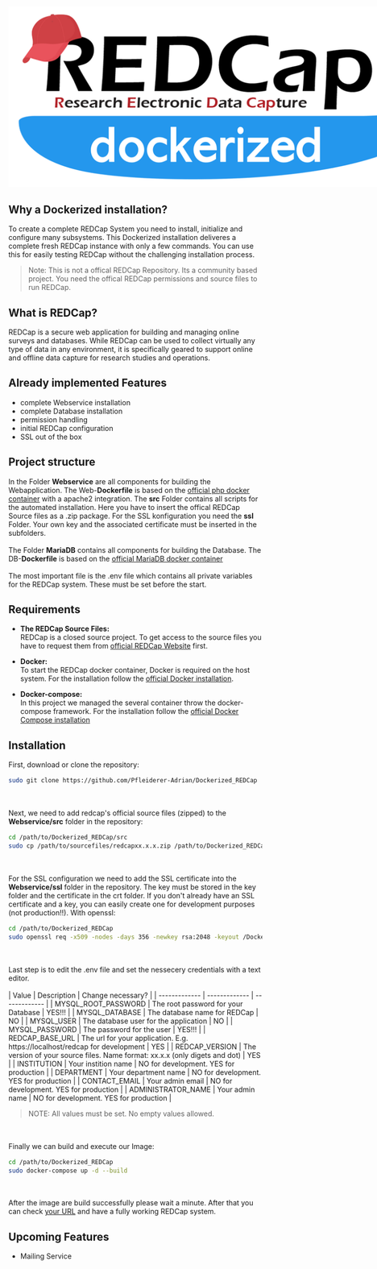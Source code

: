 <img src="logo.png" alt="HTML ERROR" style="max-width: 1000px;"><br><h2>Why a Dockerized installation?</h2>To create a complete REDCap System you need to install, initialize and configure many subsystems. This Dockerized installation deliveres a complete fresh REDCap instance with only a few commands. You can use this for easily testing REDCap without the challenging installation process.
> Note: This is not a offical REDCap Repository. Its a community based project. You need the offical REDCap permissions and source files to run REDCap.
<h2>What is REDCap?</h2>
REDCap is a secure web application for building and managing online surveys and databases. While REDCap can be used to collect virtually any type of data in any environment, it is specifically geared to support online and offline data capture for research studies and operations.

## Already implemented Features
- complete Webservice installation
- complete Database installation
- permission handling
- initial REDCap configuration
- SSL out of the box

## Project structure
In the Folder **Webservice** are all components for building the Webapplication. The Web-**Dockerfile** is based on the [official php docker container](https://hub.docker.com/_/php) with a apache2 integration. The **src** Folder contains all scripts for the automated installation. Here you have to insert the offical REDCap Source files as a .zip package. For the SSL konfiguration you need the **ssl** Folder. Your own key and the associated certificate must be inserted in the subfolders.<br></br>
The Folder **MariaDB** contains all components for building the Database. The DB-**Dockerfile** is based on the [official MariaDB docker container](https://hub.docker.com/_/mariadb)<br></br>
The most important file is the .env file which contains all private variables for the REDCap system. These must be set before the start.

## Requirements
- **The REDCap Source Files:**<br>
REDCap is a closed source project. To get access to the source files you have to request them from [official REDCap Website](https://projectredcap.org/) first.

- **Docker:**<br>
To start the REDCap docker container, Docker is required on the host system. For the installation follow the [official Docker installation](https://docs.docker.com/get-docker/).

- **Docker-compose:**<br>
In this project we managed the several container throw the docker-compose framework. For the installation follow the [official Docker Compose installation](https://docs.docker.com/compose/install/)

## Installation
First, download or clone the repository:
```sh
sudo git clone https://github.com/Pfleiderer-Adrian/Dockerized_REDCap
```  
<br></br>
Next, we need to add redcap's official source files (zipped) to the **Webservice/src** folder in the repository:
```sh
cd /path/to/Dockerized_REDCap/src
sudo cp /path/to/sourcefiles/redcapxx.x.x.zip /path/to/Dockerized_REDCap/src
```  
<br></br>
For the SSL configuration we need to add the SSL certificate into the **Webservice/ssl** folder in the repository. The key must be stored in the key folder and the certificate in the crt folder.
If you don't already have an SSL certificate and a key, you can easily create one for development purposes (not production!!).
With openssl:
```sh
cd /path/to/Dockerized_REDCap
sudo openssl req -x509 -nodes -days 356 -newkey rsa:2048 -keyout /Dockerized_REDCap/Webservice/ssl/key/redcap.key -out /Dockerized_REDCap/Webservice/ssl/crt/redcap.crt
```  
<br></br>
Last step is to edit the .env file and set the nessecery credentials with a text editor.
<br></br>
| Value | Description | Change necessary? |
| ------------- | ------------- | ------------- |
| MYSQL_ROOT_PASSWORD | The root password for your Database | YES!!! |
| MYSQL_DATABASE | The database name for REDCap | NO |
| MYSQL_USER | The database user for the application | NO |
| MYSQL_PASSWORD | The password for the user | YES!!! |
| REDCAP_BASE_URL | The url for your application. E.g. https://localhost/redcap for development | YES |
| REDCAP_VERSION | The version of your source files. Name format: xx.x.x (only digets and dot) | YES |
| INSTITUTION | Your instition name | NO for development. YES for production |
| DEPARTMENT | Your department name | NO for development. YES for production |
| CONTACT_EMAIL | Your admin email | NO for development. YES for production |
| ADMINISTRATOR_NAME | Your admin name | NO for development. YES for production |

> NOTE: All values must be set. No empty values allowed.

<br></br>
Finally we can build and execute our Image:
```sh
cd /path/to/Dockerized_REDCap
sudo docker-compose up -d --build
```
<br></br>
After the image are build successfully please wait a minute. After that you can check [your URL](https://localhost/redcap) and have a fully working REDCap system.

## Upcoming Features
- Mailing Service

